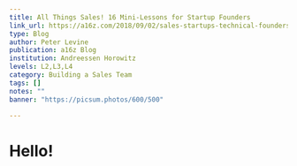```yaml
---
title: All Things Sales! 16 Mini-Lessons for Startup Founders
link_url: https://a16z.com/2018/09/02/sales-startups-technical-founders/
type: Blog
author: Peter Levine
publication: a16z Blog
institution: Andreessen Horowitz
levels: L2,L3,L4
category: Building a Sales Team
tags: []
notes: ""
banner: "https://picsum.photos/600/500"

---
```


# Hello!
